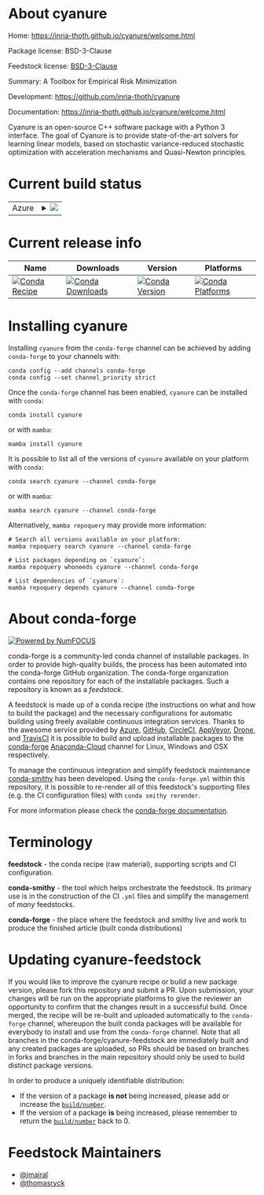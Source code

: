 About cyanure
=============

Home: https://inria-thoth.github.io/cyanure/welcome.html

Package license: BSD-3-Clause

Feedstock license: [BSD-3-Clause](https://github.com/conda-forge/cyanure-feedstock/blob/main/LICENSE.txt)

Summary: A Toolbox for Empirical Risk Minimization

Development: https://github.com/inria-thoth/cyanure

Documentation: https://inria-thoth.github.io/cyanure/welcome.html

Cyanure is an open-source C++ software package with a Python 3 interface.
The goal of Cyanure is to provide state-of-the-art solvers
for learning linear models, based on stochastic variance-reduced stochastic optimization
with acceleration mechanisms and Quasi-Newton principles.


Current build status
====================


<table>
    
  <tr>
    <td>Azure</td>
    <td>
      <details>
        <summary>
          <a href="https://dev.azure.com/conda-forge/feedstock-builds/_build/latest?definitionId=15876&branchName=main">
            <img src="https://dev.azure.com/conda-forge/feedstock-builds/_apis/build/status/cyanure-feedstock?branchName=main">
          </a>
        </summary>
        <table>
          <thead><tr><th>Variant</th><th>Status</th></tr></thead>
          <tbody><tr>
              <td>linux_64_python3.10.____cpython</td>
              <td>
                <a href="https://dev.azure.com/conda-forge/feedstock-builds/_build/latest?definitionId=15876&branchName=main">
                  <img src="https://dev.azure.com/conda-forge/feedstock-builds/_apis/build/status/cyanure-feedstock?branchName=main&jobName=linux&configuration=linux%20linux_64_python3.10.____cpython" alt="variant">
                </a>
              </td>
            </tr><tr>
              <td>linux_64_python3.11.____cpython</td>
              <td>
                <a href="https://dev.azure.com/conda-forge/feedstock-builds/_build/latest?definitionId=15876&branchName=main">
                  <img src="https://dev.azure.com/conda-forge/feedstock-builds/_apis/build/status/cyanure-feedstock?branchName=main&jobName=linux&configuration=linux%20linux_64_python3.11.____cpython" alt="variant">
                </a>
              </td>
            </tr><tr>
              <td>linux_64_python3.8.____cpython</td>
              <td>
                <a href="https://dev.azure.com/conda-forge/feedstock-builds/_build/latest?definitionId=15876&branchName=main">
                  <img src="https://dev.azure.com/conda-forge/feedstock-builds/_apis/build/status/cyanure-feedstock?branchName=main&jobName=linux&configuration=linux%20linux_64_python3.8.____cpython" alt="variant">
                </a>
              </td>
            </tr><tr>
              <td>linux_64_python3.9.____cpython</td>
              <td>
                <a href="https://dev.azure.com/conda-forge/feedstock-builds/_build/latest?definitionId=15876&branchName=main">
                  <img src="https://dev.azure.com/conda-forge/feedstock-builds/_apis/build/status/cyanure-feedstock?branchName=main&jobName=linux&configuration=linux%20linux_64_python3.9.____cpython" alt="variant">
                </a>
              </td>
            </tr><tr>
              <td>osx_64_python3.10.____cpython</td>
              <td>
                <a href="https://dev.azure.com/conda-forge/feedstock-builds/_build/latest?definitionId=15876&branchName=main">
                  <img src="https://dev.azure.com/conda-forge/feedstock-builds/_apis/build/status/cyanure-feedstock?branchName=main&jobName=osx&configuration=osx%20osx_64_python3.10.____cpython" alt="variant">
                </a>
              </td>
            </tr><tr>
              <td>osx_64_python3.11.____cpython</td>
              <td>
                <a href="https://dev.azure.com/conda-forge/feedstock-builds/_build/latest?definitionId=15876&branchName=main">
                  <img src="https://dev.azure.com/conda-forge/feedstock-builds/_apis/build/status/cyanure-feedstock?branchName=main&jobName=osx&configuration=osx%20osx_64_python3.11.____cpython" alt="variant">
                </a>
              </td>
            </tr><tr>
              <td>osx_64_python3.8.____cpython</td>
              <td>
                <a href="https://dev.azure.com/conda-forge/feedstock-builds/_build/latest?definitionId=15876&branchName=main">
                  <img src="https://dev.azure.com/conda-forge/feedstock-builds/_apis/build/status/cyanure-feedstock?branchName=main&jobName=osx&configuration=osx%20osx_64_python3.8.____cpython" alt="variant">
                </a>
              </td>
            </tr><tr>
              <td>osx_64_python3.9.____cpython</td>
              <td>
                <a href="https://dev.azure.com/conda-forge/feedstock-builds/_build/latest?definitionId=15876&branchName=main">
                  <img src="https://dev.azure.com/conda-forge/feedstock-builds/_apis/build/status/cyanure-feedstock?branchName=main&jobName=osx&configuration=osx%20osx_64_python3.9.____cpython" alt="variant">
                </a>
              </td>
            </tr><tr>
              <td>win_64_python3.10.____cpython</td>
              <td>
                <a href="https://dev.azure.com/conda-forge/feedstock-builds/_build/latest?definitionId=15876&branchName=main">
                  <img src="https://dev.azure.com/conda-forge/feedstock-builds/_apis/build/status/cyanure-feedstock?branchName=main&jobName=win&configuration=win%20win_64_python3.10.____cpython" alt="variant">
                </a>
              </td>
            </tr><tr>
              <td>win_64_python3.11.____cpython</td>
              <td>
                <a href="https://dev.azure.com/conda-forge/feedstock-builds/_build/latest?definitionId=15876&branchName=main">
                  <img src="https://dev.azure.com/conda-forge/feedstock-builds/_apis/build/status/cyanure-feedstock?branchName=main&jobName=win&configuration=win%20win_64_python3.11.____cpython" alt="variant">
                </a>
              </td>
            </tr><tr>
              <td>win_64_python3.8.____cpython</td>
              <td>
                <a href="https://dev.azure.com/conda-forge/feedstock-builds/_build/latest?definitionId=15876&branchName=main">
                  <img src="https://dev.azure.com/conda-forge/feedstock-builds/_apis/build/status/cyanure-feedstock?branchName=main&jobName=win&configuration=win%20win_64_python3.8.____cpython" alt="variant">
                </a>
              </td>
            </tr><tr>
              <td>win_64_python3.9.____cpython</td>
              <td>
                <a href="https://dev.azure.com/conda-forge/feedstock-builds/_build/latest?definitionId=15876&branchName=main">
                  <img src="https://dev.azure.com/conda-forge/feedstock-builds/_apis/build/status/cyanure-feedstock?branchName=main&jobName=win&configuration=win%20win_64_python3.9.____cpython" alt="variant">
                </a>
              </td>
            </tr>
          </tbody>
        </table>
      </details>
    </td>
  </tr>
</table>

Current release info
====================

| Name | Downloads | Version | Platforms |
| --- | --- | --- | --- |
| [![Conda Recipe](https://img.shields.io/badge/recipe-cyanure-green.svg)](https://anaconda.org/conda-forge/cyanure) | [![Conda Downloads](https://img.shields.io/conda/dn/conda-forge/cyanure.svg)](https://anaconda.org/conda-forge/cyanure) | [![Conda Version](https://img.shields.io/conda/vn/conda-forge/cyanure.svg)](https://anaconda.org/conda-forge/cyanure) | [![Conda Platforms](https://img.shields.io/conda/pn/conda-forge/cyanure.svg)](https://anaconda.org/conda-forge/cyanure) |

Installing cyanure
==================

Installing `cyanure` from the `conda-forge` channel can be achieved by adding `conda-forge` to your channels with:

```
conda config --add channels conda-forge
conda config --set channel_priority strict
```

Once the `conda-forge` channel has been enabled, `cyanure` can be installed with `conda`:

```
conda install cyanure
```

or with `mamba`:

```
mamba install cyanure
```

It is possible to list all of the versions of `cyanure` available on your platform with `conda`:

```
conda search cyanure --channel conda-forge
```

or with `mamba`:

```
mamba search cyanure --channel conda-forge
```

Alternatively, `mamba repoquery` may provide more information:

```
# Search all versions available on your platform:
mamba repoquery search cyanure --channel conda-forge

# List packages depending on `cyanure`:
mamba repoquery whoneeds cyanure --channel conda-forge

# List dependencies of `cyanure`:
mamba repoquery depends cyanure --channel conda-forge
```


About conda-forge
=================

[![Powered by
NumFOCUS](https://img.shields.io/badge/powered%20by-NumFOCUS-orange.svg?style=flat&colorA=E1523D&colorB=007D8A)](https://numfocus.org)

conda-forge is a community-led conda channel of installable packages.
In order to provide high-quality builds, the process has been automated into the
conda-forge GitHub organization. The conda-forge organization contains one repository
for each of the installable packages. Such a repository is known as a *feedstock*.

A feedstock is made up of a conda recipe (the instructions on what and how to build
the package) and the necessary configurations for automatic building using freely
available continuous integration services. Thanks to the awesome service provided by
[Azure](https://azure.microsoft.com/en-us/services/devops/), [GitHub](https://github.com/),
[CircleCI](https://circleci.com/), [AppVeyor](https://www.appveyor.com/),
[Drone](https://cloud.drone.io/welcome), and [TravisCI](https://travis-ci.com/)
it is possible to build and upload installable packages to the
[conda-forge](https://anaconda.org/conda-forge) [Anaconda-Cloud](https://anaconda.org/)
channel for Linux, Windows and OSX respectively.

To manage the continuous integration and simplify feedstock maintenance
[conda-smithy](https://github.com/conda-forge/conda-smithy) has been developed.
Using the ``conda-forge.yml`` within this repository, it is possible to re-render all of
this feedstock's supporting files (e.g. the CI configuration files) with ``conda smithy rerender``.

For more information please check the [conda-forge documentation](https://conda-forge.org/docs/).

Terminology
===========

**feedstock** - the conda recipe (raw material), supporting scripts and CI configuration.

**conda-smithy** - the tool which helps orchestrate the feedstock.
                   Its primary use is in the construction of the CI ``.yml`` files
                   and simplify the management of *many* feedstocks.

**conda-forge** - the place where the feedstock and smithy live and work to
                  produce the finished article (built conda distributions)


Updating cyanure-feedstock
==========================

If you would like to improve the cyanure recipe or build a new
package version, please fork this repository and submit a PR. Upon submission,
your changes will be run on the appropriate platforms to give the reviewer an
opportunity to confirm that the changes result in a successful build. Once
merged, the recipe will be re-built and uploaded automatically to the
`conda-forge` channel, whereupon the built conda packages will be available for
everybody to install and use from the `conda-forge` channel.
Note that all branches in the conda-forge/cyanure-feedstock are
immediately built and any created packages are uploaded, so PRs should be based
on branches in forks and branches in the main repository should only be used to
build distinct package versions.

In order to produce a uniquely identifiable distribution:
 * If the version of a package **is not** being increased, please add or increase
   the [``build/number``](https://docs.conda.io/projects/conda-build/en/latest/resources/define-metadata.html#build-number-and-string).
 * If the version of a package **is** being increased, please remember to return
   the [``build/number``](https://docs.conda.io/projects/conda-build/en/latest/resources/define-metadata.html#build-number-and-string)
   back to 0.

Feedstock Maintainers
=====================

* [@jmairal](https://github.com/jmairal/)
* [@thomasryck](https://github.com/thomasryck/)

